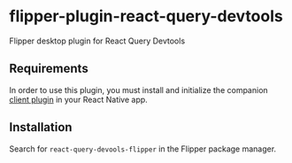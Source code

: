 # flipper-plugin-react-query-devtools

Flipper desktop plugin for React Query Devtools

## Requirements

In order to use this plugin, you must install and initialize the companion [client plugin](https://github.com/cwhenderson20/flipper-plugin-react-query-devtools/tree/master/packages/react-query-devtools-flipper) in your React Native app.

## Installation
Search for `react-query-devools-flipper` in the Flipper package manager.
